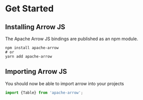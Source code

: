 # Get Started

## Installing Arrow JS

The Apache Arrow JS bindings are published as an npm module.

```shell
npm install apache-arrow
# or
yarn add apache-arrow
```


## Importing Arrow JS

You should now be able to import arrow into your projects

```js
import {Table} from 'apache-arrow';
```
